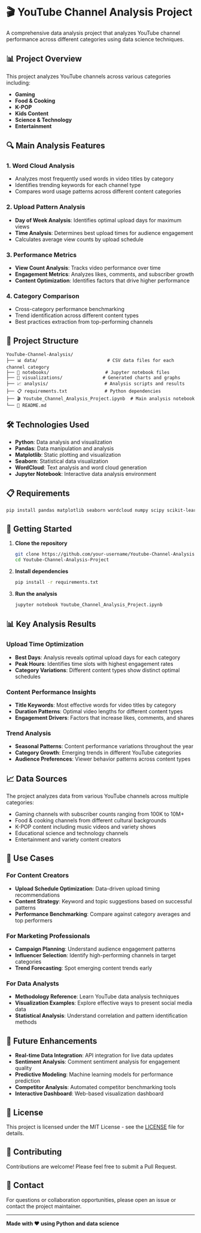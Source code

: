 # 🎬 YouTube Channel Analysis Project

A comprehensive data analysis project that analyzes YouTube channel performance across different categories using data science techniques.

## 📊 Project Overview

This project analyzes YouTube channels across various categories including:
- **Gaming**
- **Food & Cooking**
- **K-POP**
- **Kids Content**
- **Science & Technology**
- **Entertainment**

## 🔍 Main Analysis Features

### 1. **Word Cloud Analysis**
- Analyzes most frequently used words in video titles by category
- Identifies trending keywords for each channel type
- Compares word usage patterns across different content categories

### 2. **Upload Pattern Analysis**
- **Day of Week Analysis**: Identifies optimal upload days for maximum views
- **Time Analysis**: Determines best upload times for audience engagement
- Calculates average view counts by upload schedule

### 3. **Performance Metrics**
- **View Count Analysis**: Tracks video performance over time
- **Engagement Metrics**: Analyzes likes, comments, and subscriber growth
- **Content Optimization**: Identifies factors that drive higher performance

### 4. **Category Comparison**
- Cross-category performance benchmarking
- Trend identification across different content types
- Best practices extraction from top-performing channels

## 📁 Project Structure

```
YouTube-Channel-Analysis/
├── 📊 data/                          # CSV data files for each channel category
├── 📓 notebooks/                     # Jupyter notebook files
├── 🎨 visualizations/               # Generated charts and graphs
├── 📈 analysis/                     # Analysis scripts and results
├── 📋 requirements.txt              # Python dependencies
├── 🎬 Youtube_Channel_Analysis_Project.ipynb  # Main analysis notebook
└── 📄 README.md
```

## 🛠 Technologies Used

- **Python**: Data analysis and visualization
- **Pandas**: Data manipulation and analysis
- **Matplotlib**: Static plotting and visualization
- **Seaborn**: Statistical data visualization
- **WordCloud**: Text analysis and word cloud generation
- **Jupyter Notebook**: Interactive data analysis environment

## 📋 Requirements

```bash
pip install pandas matplotlib seaborn wordcloud numpy scipy scikit-learn jupyter notebook
```

## 🚀 Getting Started

1. **Clone the repository**
   ```bash
   git clone https://github.com/your-username/Youtube-Channel-Analysis-Project.git
   cd Youtube-Channel-Analysis-Project
   ```

2. **Install dependencies**
   ```bash
   pip install -r requirements.txt
   ```

3. **Run the analysis**
   ```bash
   jupyter notebook Youtube_Channel_Analysis_Project.ipynb
   ```

## 📊 Key Analysis Results

### Upload Time Optimization
- **Best Days**: Analysis reveals optimal upload days for each category
- **Peak Hours**: Identifies time slots with highest engagement rates
- **Category Variations**: Different content types show distinct optimal schedules

### Content Performance Insights
- **Title Keywords**: Most effective words for video titles by category
- **Duration Patterns**: Optimal video lengths for different content types
- **Engagement Drivers**: Factors that increase likes, comments, and shares

### Trend Analysis
- **Seasonal Patterns**: Content performance variations throughout the year
- **Category Growth**: Emerging trends in different YouTube categories
- **Audience Preferences**: Viewer behavior patterns across content types

## 📈 Data Sources

The project analyzes data from various YouTube channels across multiple categories:
- Gaming channels with subscriber counts ranging from 100K to 10M+
- Food & cooking channels from different cultural backgrounds
- K-POP content including music videos and variety shows
- Educational science and technology channels
- Entertainment and variety content creators

## 🎯 Use Cases

### For Content Creators
- **Upload Schedule Optimization**: Data-driven upload timing recommendations
- **Content Strategy**: Keyword and topic suggestions based on successful patterns
- **Performance Benchmarking**: Compare against category averages and top performers

### For Marketing Professionals
- **Campaign Planning**: Understand audience engagement patterns
- **Influencer Selection**: Identify high-performing channels in target categories
- **Trend Forecasting**: Spot emerging content trends early

### For Data Analysts
- **Methodology Reference**: Learn YouTube data analysis techniques
- **Visualization Examples**: Explore effective ways to present social media data
- **Statistical Analysis**: Understand correlation and pattern identification methods

## 🔮 Future Enhancements

- **Real-time Data Integration**: API integration for live data updates
- **Sentiment Analysis**: Comment sentiment analysis for engagement quality
- **Predictive Modeling**: Machine learning models for performance prediction
- **Competitor Analysis**: Automated competitor benchmarking tools
- **Interactive Dashboard**: Web-based visualization dashboard

## 📄 License

This project is licensed under the MIT License - see the [LICENSE](LICENSE) file for details.

## 🤝 Contributing

Contributions are welcome! Please feel free to submit a Pull Request.

## 📧 Contact

For questions or collaboration opportunities, please open an issue or contact the project maintainer.

---

**Made with ❤️ using Python and data science**